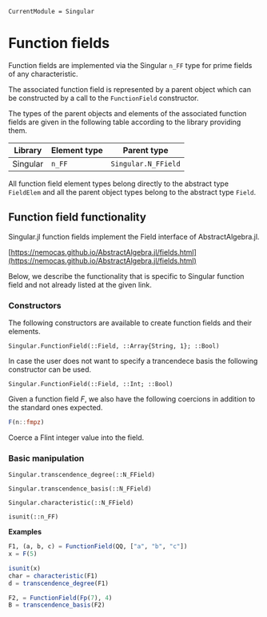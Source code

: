 ```@meta
CurrentModule = Singular
```

# Function fields

Function fields are implemented via the Singular `n_FF` type for prime fields of any characteristic.

The associated function field is represented by a parent object which can be constructed
by a call to the `FunctionField` constructor.

The types of the parent objects and elements of the associated function fields are given
in the following table according to the library providing them.

 Library        | Element type  | Parent type
----------------|---------------|--------------------
Singular        | `n_FF`        | `Singular.N_FField`

All function field element types belong directly to the abstract type `FieldElem` and
all the parent object types belong to the abstract type `Field`.

## Function field functionality

Singular.jl function fields implement the Field interface of AbstractAlgebra.jl.

[https://nemocas.github.io/AbstractAlgebra.jl/fields.html](https://nemocas.github.io/AbstractAlgebra.jl/fields.html)

Below, we describe the functionality that is specific to Singular function field and not
already listed at the given link.

### Constructors

The following constructors are available to create function fields and their elements.

```@docs
Singular.FunctionField(::Field, ::Array{String, 1}; ::Bool)
```

In case the user does not want to specify a trancendece basis the following 
constructor can be used.

```@docs
Singular.FunctionField(::Field, ::Int; ::Bool)
```

Given a function field $F$, we also have the following coercions in addition to the
standard ones expected.

```julia
F(n::fmpz)
```

Coerce a Flint integer value into the field.

### Basic manipulation

```@docs
Singular.transcendence_degree(::N_FField)
```

```@docs
Singular.transcendence_basis(::N_FField)
```

```@docs
Singular.characteristic(::N_FField)
```

```@docs
isunit(::n_FF)
```

**Examples**

```julia
F1, (a, b, c) = FunctionField(QQ, ["a", "b", "c"])
x = F(5)

isunit(x)
char = characteristic(F1)
d = transcendence_degree(F1)

F2, = FunctionField(Fp(7), 4)
B = transcendence_basis(F2)
```

